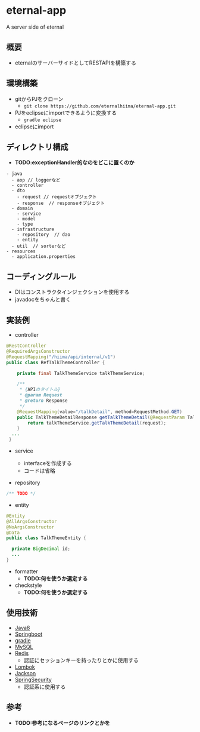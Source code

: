 # eternal-app
A server side of eternal

## 概要
- eternalのサーバーサイドとしてRESTAPIを構築する

## 環境構築
- gitからPJをクローン
  - `git clone https://github.com/eternalhiima/eternal-app.git`
- PJをeclipseにimportできるように変換する
  - `gradle eclipse`
- eclipseにimport

## ディレクトリ構成
- **TODO:exceptionHandler的なのをどこに置くのか**

```
- java
  - aop // loggerなど
  - controller
  - dto
    - request // requestオブジェクト
    - response  // responseオブジェクト
  - domain
    - service
    - model
    - type
  - infrastructure
    - repository  // dao
    - entity
  - util  // sorterなど
- resources
  - application.properties
```

## コーディングルール
- DIはコンストラクタインジェクションを使用する
- javadocをちゃんと書く

## 実装例
- controller

```java
@RestController
@RequiredArgsConstructor
@RequestMapping("/hiima/api/internal/v1")
public class RefTalkThemeController {

	private final TalkThemeService talkThemeService;

	/**
	 * {APIのタイトル}
	 * @param Request
	 * @return Response
	 */
	@RequestMapping(value="/talkDetail", method=RequestMethod.GET)
	public TalkThemeDetailResponse getTalkThemeDetail(@RequestParam TalkThemeDetailRequest request) {
		return talkThemeService.getTalkThemeDetail(request);
	}
  ...
 }
```
- service
  - interfaceを作成する
  - コードは省略
  
- repository

```java
/** TODO */
```
- entity

```java
@Entity
@AllArgsConstructor
@NoArgsConstructor
@Data
public class TalkThemeEntity {

  private BigDecimal id;
  ...
}
```
- formatter
  - **TODO:何を使うか選定する**
- checkstyle
  - **TODO:何を使うか選定する**
  
## 使用技術
- [Java8](https://docs.oracle.com/javase/8/docs/api/)
- [Springboot](http://spring.io/projects/spring-boot)
- [gradle](https://gradle.org/)
- [MySQL](https://www.mysql.com/jp/)
- [Redis](https://redis.io/)
  - 認証にセッションキーを持ったりとかに使用する
- [Lombok](https://projectlombok.org/)
- [Jackson](https://github.com/FasterXML/jackson)
- [SpringSecurity](https://spring.io/projects/spring-security)
  - 認証系に使用する

## 参考
- **TODO:参考になるページのリンクとかを**
